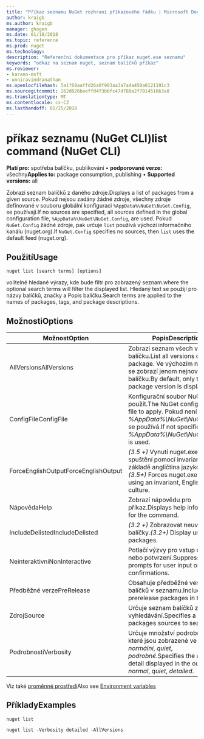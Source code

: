 ```yaml
---
title: "Příkaz seznamu NuGet rozhraní příkazového řádku | Microsoft Docs"
author: kraigb
ms.author: kraigb
manager: ghogen
ms.date: 01/18/2018
ms.topic: reference
ms.prod: nuget
ms.technology: 
description: "Referenční dokumentace pro příkaz nuget.exe seznamu"
keywords: "odkaz na seznam nuget, seznam balíčků příkaz"
ms.reviewer:
- karann-msft
- unniravindranathan
ms.openlocfilehash: 5a1f68aaffd26a0f903aa3a7a4a450a0121191c3
ms.sourcegitcommit: 262d026beeffd4f3b6fc47d780a2f701451663a8
ms.translationtype: MT
ms.contentlocale: cs-CZ
ms.lasthandoff: 01/25/2018
---
```

# <a name="list-command-nuget-cli"></a><span data-ttu-id="f1370-104">příkaz seznamu (NuGet CLI)</span><span class="sxs-lookup"><span data-stu-id="f1370-104">list command (NuGet CLI)</span></span>

<span data-ttu-id="f1370-105">**Platí pro:** spotřeba balíčku, publikování &bullet; **podporované verze:** všechny</span><span class="sxs-lookup"><span data-stu-id="f1370-105">**Applies to:** package consumption, publishing &bullet; **Supported versions:** all</span></span>

<span data-ttu-id="f1370-106">Zobrazí seznam balíčků z daného zdroje.</span><span class="sxs-lookup"><span data-stu-id="f1370-106">Displays a list of packages from a given source.</span></span> <span data-ttu-id="f1370-107">Pokud nejsou zadány žádné zdroje, všechny zdroje definované v souboru globální konfiguraci `%AppData%\NuGet\NuGet.Config`, se používají.</span><span class="sxs-lookup"><span data-stu-id="f1370-107">If no sources are specified, all sources defined in the global configuration file, `%AppData%\NuGet\NuGet.Config`, are used.</span></span> <span data-ttu-id="f1370-108">Pokud `NuGet.Config` žádné zdroje, pak určuje `list` používá výchozí informačního kanálu (nuget.org).</span><span class="sxs-lookup"><span data-stu-id="f1370-108">If `NuGet.Config` specifies no sources, then `list` uses the default feed (nuget.org).</span></span>

## <a name="usage"></a><span data-ttu-id="f1370-109">Použití</span><span class="sxs-lookup"><span data-stu-id="f1370-109">Usage</span></span>

```cli
nuget list [search terms] [options]
```

<span data-ttu-id="f1370-110">volitelné hledané výrazy, kde bude filtr pro zobrazený seznam.</span><span class="sxs-lookup"><span data-stu-id="f1370-110">where the optional search terms will filter the displayed list.</span></span> <span data-ttu-id="f1370-111">Hledaný text se použijí pro názvy balíčků, značky a Popis balíčku.</span><span class="sxs-lookup"><span data-stu-id="f1370-111">Search terms are applied to the names of packages, tags, and package descriptions.</span></span>

## <a name="options"></a><span data-ttu-id="f1370-112">Možnosti</span><span class="sxs-lookup"><span data-stu-id="f1370-112">Options</span></span>

| <span data-ttu-id="f1370-113">Možnost</span><span class="sxs-lookup"><span data-stu-id="f1370-113">Option</span></span> | <span data-ttu-id="f1370-114">Popis</span><span class="sxs-lookup"><span data-stu-id="f1370-114">Description</span></span> |
| --- | --- |
| <span data-ttu-id="f1370-115">AllVersions</span><span class="sxs-lookup"><span data-stu-id="f1370-115">AllVersions</span></span> | <span data-ttu-id="f1370-116">Zobrazí seznam všech verze balíčku.</span><span class="sxs-lookup"><span data-stu-id="f1370-116">List all versions of a package.</span></span> <span data-ttu-id="f1370-117">Ve výchozím nastavení se zobrazí jenom nejnovější verzi balíčku.</span><span class="sxs-lookup"><span data-stu-id="f1370-117">By default, only the latest package version is displayed.</span></span> |
| <span data-ttu-id="f1370-118">ConfigFile</span><span class="sxs-lookup"><span data-stu-id="f1370-118">ConfigFile</span></span> | <span data-ttu-id="f1370-119">Konfigurační soubor NuGet použít.</span><span class="sxs-lookup"><span data-stu-id="f1370-119">The NuGet configuration file to apply.</span></span> <span data-ttu-id="f1370-120">Pokud není zadaný, *%AppData%\NuGet\NuGet.Config* se používá.</span><span class="sxs-lookup"><span data-stu-id="f1370-120">If not specified, *%AppData%\NuGet\NuGet.Config* is used.</span></span> |
| <span data-ttu-id="f1370-121">ForceEnglishOutput</span><span class="sxs-lookup"><span data-stu-id="f1370-121">ForceEnglishOutput</span></span> | <span data-ttu-id="f1370-122">*(3.5 +)*  Vynutí nuget.exe ke spuštění pomocí invariantní, na základě angličtina jazykové verze.</span><span class="sxs-lookup"><span data-stu-id="f1370-122">*(3.5+)* Forces nuget.exe to run using an invariant, English-based culture.</span></span> |
| <span data-ttu-id="f1370-123">Nápověda</span><span class="sxs-lookup"><span data-stu-id="f1370-123">Help</span></span> | <span data-ttu-id="f1370-124">Zobrazí nápovědu pro příkaz.</span><span class="sxs-lookup"><span data-stu-id="f1370-124">Displays help information for the command.</span></span> |
| <span data-ttu-id="f1370-125">IncludeDelisted</span><span class="sxs-lookup"><span data-stu-id="f1370-125">IncludeDelisted</span></span> | <span data-ttu-id="f1370-126">*(3.2 +)*  Zobrazovat neuvedené balíčky.</span><span class="sxs-lookup"><span data-stu-id="f1370-126">*(3.2+)* Display unlisted packages.</span></span> |
| <span data-ttu-id="f1370-127">Neinteraktivní</span><span class="sxs-lookup"><span data-stu-id="f1370-127">NonInteractive</span></span> | <span data-ttu-id="f1370-128">Potlačí výzvy pro vstup uživatele nebo potvrzení.</span><span class="sxs-lookup"><span data-stu-id="f1370-128">Suppresses prompts for user input or confirmations.</span></span> |
| <span data-ttu-id="f1370-129">Předběžné verze</span><span class="sxs-lookup"><span data-stu-id="f1370-129">PreRelease</span></span> | <span data-ttu-id="f1370-130">Obsahuje předběžné verze balíčků v seznamu.</span><span class="sxs-lookup"><span data-stu-id="f1370-130">Includes prerelease packages in the list.</span></span> |
| <span data-ttu-id="f1370-131">Zdroj</span><span class="sxs-lookup"><span data-stu-id="f1370-131">Source</span></span> | <span data-ttu-id="f1370-132">Určuje seznam balíčků zdroje pro vyhledávání.</span><span class="sxs-lookup"><span data-stu-id="f1370-132">Specifies a list of packages sources to search.</span></span> |
| <span data-ttu-id="f1370-133">Podrobnosti</span><span class="sxs-lookup"><span data-stu-id="f1370-133">Verbosity</span></span> | <span data-ttu-id="f1370-134">Určuje množství podrobností, které jsou zobrazené ve výstupu: *normální*, *quiet*, *podrobné*.</span><span class="sxs-lookup"><span data-stu-id="f1370-134">Specifies the amount of detail displayed in the output: *normal*, *quiet*, *detailed*.</span></span> |

<span data-ttu-id="f1370-135">Viz také [proměnné prostředí](cli-ref-environment-variables.md)</span><span class="sxs-lookup"><span data-stu-id="f1370-135">Also see [Environment variables](cli-ref-environment-variables.md)</span></span>

## <a name="examples"></a><span data-ttu-id="f1370-136">Příklady</span><span class="sxs-lookup"><span data-stu-id="f1370-136">Examples</span></span>

```cli
nuget list

nuget list -Verbosity detailed -AllVersions
```
